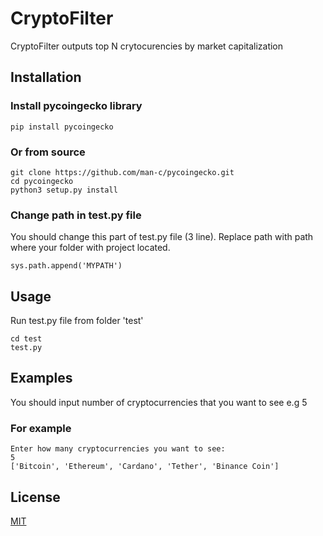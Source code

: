 # CryptoFilter
 CryptoFilter outputs top N crytocurencies by market capitalization
## Installation
### Install pycoingecko library 
```
pip install pycoingecko
```
### Or from source
```
git clone https://github.com/man-c/pycoingecko.git
cd pycoingecko
python3 setup.py install
```
### Change path in test.py file
You should change this part of test.py file (3 line). Replace path with path where your folder with project located.
```
sys.path.append('MYPATH')
```

## Usage
Run test.py file from folder 'test'
```
cd test 
test.py
```
## Examples
You should input number of cryptocurrencies that you want to see e.g 5
### For example
```
Enter how many cryptocurrencies you want to see: 
5
['Bitcoin', 'Ethereum', 'Cardano', 'Tether', 'Binance Coin']
```
## License

[MIT](https://choosealicense.com/licenses/mit/)

